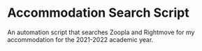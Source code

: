 # Accommodation Search Script

An automation script that searches Zoopla and Rightmove for my accommodation for the 2021-2022 academic year.

